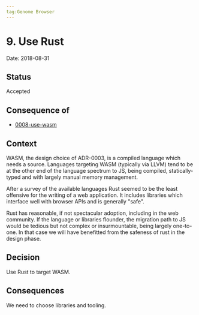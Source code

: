 ```yaml
---
tag:Genome Browser
---
```


# 9. Use Rust

Date: 2018-08-31

## Status

Accepted

## Consequence of

* [0008-use-wasm](0008-use-wasm.md)

## Context

WASM, the design choice of ADR-0003, is a compiled language which needs
a source. Languages targeting WASM (typically via LLVM) tend to be at
the other end of the language spectrum to JS, being compiled,
statically-typed and with largely manual memory management.

After a survey of the available languages Rust seemed to be the least
offensive for the writing of a web application. It includes libraries
which interface well with browser APIs and is generally "safe".

Rust has reasonable, if not spectacular adoption, including in the web
community. If the language or libraries flounder, the migration path to
JS would be tedious but not complex or insurmountable, being largely
one-to-one. In that case we will have benefitted from the safeness of
rust in the design phase.

## Decision

Use Rust to target WASM.

## Consequences

We need to choose libraries and tooling.
